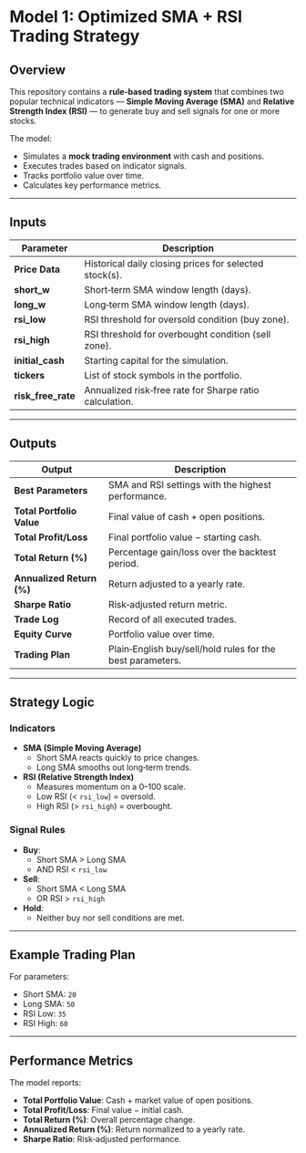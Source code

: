 # Model 1: Optimized SMA + RSI Trading Strategy

## Overview
This repository contains a **rule‑based trading system** that combines two popular technical indicators — **Simple Moving Average (SMA)** and **Relative Strength Index (RSI)** — to generate buy and sell signals for one or more stocks.

The model:
- Simulates a **mock trading environment** with cash and positions.
- Executes trades based on indicator signals.
- Tracks portfolio value over time.
- Calculates key performance metrics.

---

## Inputs

| Parameter | Description |
|-----------|-------------|
| **Price Data** | Historical daily closing prices for selected stock(s). |
| **short_w** | Short‑term SMA window length (days). |
| **long_w** | Long‑term SMA window length (days). |
| **rsi_low** | RSI threshold for oversold condition (buy zone). |
| **rsi_high** | RSI threshold for overbought condition (sell zone). |
| **initial_cash** | Starting capital for the simulation. |
| **tickers** | List of stock symbols in the portfolio. |
| **risk_free_rate** | Annualized risk‑free rate for Sharpe ratio calculation. |

---

## Outputs

| Output | Description |
|--------|-------------|
| **Best Parameters** | SMA and RSI settings with the highest performance. |
| **Total Portfolio Value** | Final value of cash + open positions. |
| **Total Profit/Loss** | Final portfolio value − starting cash. |
| **Total Return (%)** | Percentage gain/loss over the backtest period. |
| **Annualized Return (%)** | Return adjusted to a yearly rate. |
| **Sharpe Ratio** | Risk‑adjusted return metric. |
| **Trade Log** | Record of all executed trades. |
| **Equity Curve** | Portfolio value over time. |
| **Trading Plan** | Plain‑English buy/sell/hold rules for the best parameters. |

---

## Strategy Logic

### Indicators
- **SMA (Simple Moving Average)**  
  - Short SMA reacts quickly to price changes.  
  - Long SMA smooths out long‑term trends.
- **RSI (Relative Strength Index)**  
  - Measures momentum on a 0–100 scale.  
  - Low RSI (< `rsi_low`) = oversold.  
  - High RSI (> `rsi_high`) = overbought.

### Signal Rules
- **Buy**:  
  - Short SMA > Long SMA  
  - AND RSI < `rsi_low`
- **Sell**:  
  - Short SMA < Long SMA  
  - OR RSI > `rsi_high`
- **Hold**:  
  - Neither buy nor sell conditions are met.

---

## Example Trading Plan

For parameters:
- Short SMA: `20`
- Long SMA: `50`
- RSI Low: `35`
- RSI High: `60`


---

## Performance Metrics

The model reports:
- **Total Portfolio Value**: Cash + market value of open positions.
- **Total Profit/Loss**: Final value − initial cash.
- **Total Return (%)**: Overall percentage change.
- **Annualized Return (%)**: Return normalized to a yearly rate.
- **Sharpe Ratio**: Risk‑adjusted performance.

